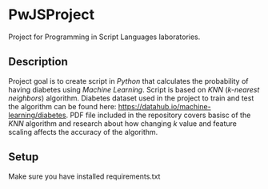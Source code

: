 # PwJSProject
Project for Programming in Script Languages laboratories.

## Description
Project goal is to create script in _Python_ that calculates the probability of having diabetes using _Machine Learning_.
Script is based on _KNN_ (_k-nearest neighbors_) algorithm.
Diabetes dataset used in the project to train and test the algorithm can be found here: https://datahub.io/machine-learning/diabetes.
PDF file included in the repository covers basisc of the _KNN_ algorithm and research about how changing _k_ value and feature scaling affects the accuracy of the algorithm.

## Setup
Make sure you have installed requirements.txt
